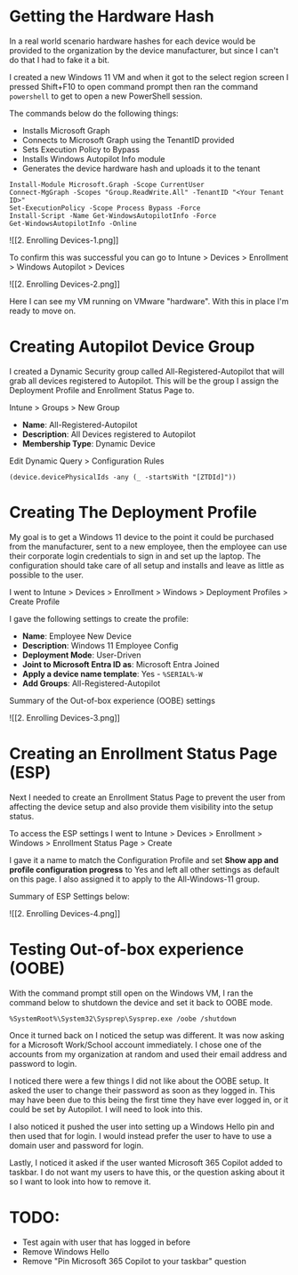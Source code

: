 # Getting the Hardware Hash

In a real world scenario hardware hashes for each device would be provided to the organization by the device manufacturer, but since I can't do that I had to fake it a bit. 

I created a new Windows 11 VM and when it got to the select region screen I pressed Shift+F10 to open command prompt then ran the command `powershell` to get to open a new PowerShell session. 

The commands below do the following things:
- Installs Microsoft Graph
- Connects to Microsoft Graph using the TenantID provided
- Sets Execution Policy to Bypass
- Installs Windows Autopilot Info module
- Generates the device hardware hash and uploads it to the tenant

```
Install-Module Microsoft.Graph -Scope CurrentUser
Connect-MgGraph -Scopes "Group.ReadWrite.All" -TenantID "<Your Tenant ID>"
Set-ExecutionPolicy -Scope Process Bypass -Force
Install-Script -Name Get-WindowsAutopilotInfo -Force
Get-WindowsAutopilotInfo -Online
```

![[2. Enrolling Devices-1.png]]

To confirm this was successful you can go to Intune > Devices > Enrollment > Windows Autopilot > Devices 

![[2. Enrolling Devices-2.png]]

Here I can see my VM running on VMware "hardware". With this in place I'm ready to move on. 

# Creating Autopilot Device Group

I created a Dynamic Security group called All-Registered-Autopilot that will grab all devices registered to Autopilot. This will be the group I assign the Deployment Profile and Enrollment Status Page to.

Intune > Groups > New Group

- **Name**: All-Registered-Autopilot
- **Description**: All Devices registered to Autopilot
- **Membership Type**: Dynamic Device

Edit Dynamic Query > Configuration Rules 

```
(device.devicePhysicalIds -any (_ -startsWith "[ZTDId]"))
```

# Creating The Deployment Profile

My goal is to get a Windows 11 device to the point it could be purchased from the manufacturer, sent to a new employee, then the employee can use their corporate login credentials to sign in and set up the laptop. The configuration should take care of all setup and installs and leave as little as possible to the user.

I went to Intune > Devices > Enrollment > Windows > Deployment Profiles > Create Profile

I gave the following settings to create the profile:
- **Name**: Employee New Device
- **Description**: Windows 11 Employee Config
- **Deployment Mode**: User-Driven
- **Joint to Microsoft Entra ID as**: Microsoft Entra Joined
- **Apply a device name template**: Yes - `%SERIAL%-W`
- **Add Groups**: All-Registered-Autopilot

Summary of the Out-of-box experience (OOBE) settings 

![[2. Enrolling Devices-3.png]]

# Creating an Enrollment Status Page (ESP)

Next I needed to create an Enrollment Status Page to prevent the user from affecting the device setup and also provide them visibility into the setup status.

To access the ESP settings I went to Intune > Devices > Enrollment > Windows > Enrollment Status Page > Create

I gave it a name to match the Configuration Profile and set **Show app and profile configuration progress** to Yes and left all other settings as default on this page. I also assigned it to apply to the All-Windows-11 group.

Summary of ESP Settings below:

![[2. Enrolling Devices-4.png]]

# Testing Out-of-box experience (OOBE)

With the command prompt still open on the Windows VM, I ran the command below to shutdown the device and set it back to OOBE mode.

```
%SystemRoot%\System32\Sysprep\Sysprep.exe /oobe /shutdown
```

Once it turned back on I noticed the setup was different. It was now asking for a Microsoft Work/School account immediately. I chose one of the accounts from my organization at random and used their email address and password to login.

I noticed there were a few things I did not like about the OOBE setup. It asked the user to change their password as soon as they logged in. This may have been due to this being the first time they have ever logged in, or it could be set by Autopilot. I will need to look into this.

I also noticed it pushed the user into setting up a Windows Hello pin and then used that for login. I would instead prefer the user to have to use a domain user and password for login.

Lastly, I noticed it asked if the user wanted Microsoft 365 Copilot added to taskbar. I do not want my users to have this, or the question asking about it so I want to look into how to remove it. 
# TODO:

- Test again with user that has logged in before
- Remove Windows Hello
- Remove "Pin Microsoft 365 Copilot to your taskbar" question
